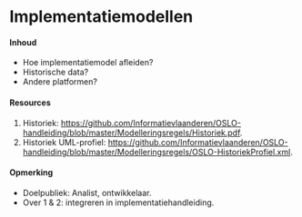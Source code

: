 # Implementatiemodellen
#### Inhoud
* Hoe implementatiemodel afleiden?
* Historische data? 
* Andere platformen? 
#### Resources
1. Historiek: https://github.com/Informatievlaanderen/OSLO-handleiding/blob/master/Modelleringsregels/Historiek.pdf.
2. Historiek UML-profiel: https://github.com/Informatievlaanderen/OSLO-handleiding/blob/master/Modelleringsregels/OSLO-HistoriekProfiel.xml.
#### Opmerking
* Doelpubliek: Analist, ontwikkelaar.
* Over 1 & 2: integreren in implementatiehandleiding.
